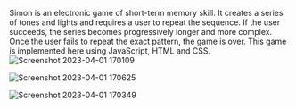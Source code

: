 Simon is an electronic game of short-term memory skill. It creates a series of tones and lights and requires a user to repeat the sequence. If the user succeeds, the series becomes progressively longer and more complex. Once the user fails to repeat the exact pattern, the game is over. This game is implemented here using JavaScript, HTML and CSS.
![Screenshot 2023-04-01 170109](https://user-images.githubusercontent.com/101689725/229286578-505245ea-72fa-4489-9030-2e02dd787e63.png)

![Screenshot 2023-04-01 170625](https://user-images.githubusercontent.com/101689725/229286585-aecdae15-b70f-43db-affa-94cc85e6e7df.png)

![Screenshot 2023-04-01 170349](https://user-images.githubusercontent.com/101689725/229286590-1e9ca102-481e-43b9-862b-5323bacb023f.png)
